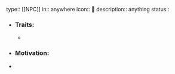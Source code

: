 type:: [[NPC]]
in:: anywhere
icon:: 👤
description:: anything
status::

- ### Traits:
	-
- ### Motivation:
-